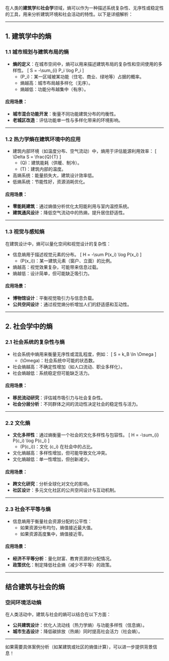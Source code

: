 在人类的**建筑学**和**社会学**领域，熵可以作为一种描述系统复杂性、无序性或稳定性的工具，用来分析建筑环境和社会活动的特性。以下是详细解析：

---

## **1. 建筑学中的熵**
### 1.1 **城市规划与建筑布局的熵**
- **熵的定义**：在城市空间中，熵可以用来描述建筑布局的复杂性和空间使用的多样性。
  \[
  S = -\sum_{i} P_i \log P_i
  \]
  - \(P_i\)：某一区域被某功能（住宅、商业、绿地等）占据的概率。
  - 熵越高：城市布局越多样化（无序）。
  - 熵越低：功能分布越集中（有序）。

#### 应用场景：
- **城市混合功能开发**：衡量不同功能建筑分布的均衡性。
- **老城区改造**：评估功能单一性与多样化带来的环境影响。

---

### 1.2 **热力学熵在建筑环境中的应用**
- 建筑内部环境（如温度分布、空气流动）中，熵用于评估能源利用效率：
  \[
  \Delta S = \frac{Q}{T}
  \]
  - \(Q\)：建筑能耗（供暖、制冷）。
  - \(T\)：建筑内部的温度。
- 高熵系统：能量损失大，建筑设计效率低。
- 低熵系统：节能性好，资源消耗优化。

#### 应用场景：
- **零能耗建筑**：通过熵值分析优化太阳能利用与室内温控系统。
- **建筑通风设计**：降低空气流动中的热熵，提升居住舒适性。

---

### 1.3 **视觉与感知熵**
在建筑设计中，熵可以量化空间和视觉设计的复杂性：
- 信息熵用于描述视觉元素的分布。
  \[
  H = -\sum P(x_i) \log P(x_i)
  \]
  - \(P(x_i)\)：某一建筑元素（窗户、立面）的比例。
- 熵越高：视觉效果复杂，可能带来信息过载。
- 熵越低：设计简单，但可能缺乏吸引力。

#### 应用场景：
- **博物馆设计**：平衡视觉吸引力与信息负载。
- **公共空间设计**：通过视觉熵分析增加人们的舒适感和互动性。

---

## **2. 社会学中的熵**
### 2.1 **社会系统的复杂性与熵**
- 社会系统中熵用来衡量无序性或混乱程度，例如：
  \[
  S = k_B \ln \Omega
  \]
  - \(\Omega\)：社会系统中可能的状态数。
- 社会熵越高：不确定性增加（如人口流动、职业多样化）。
- 社会熵越低：系统稳定但可能缺乏活力。

#### 应用场景：
- **移民流动研究**：评估城市吸引力与社会复杂性。
- **社会分层分析**：不同群体之间的流动性决定社会的稳定性与活力。

---

### 2.2 **文化熵**
- **文化多样性**：通过熵衡量一个社会的文化多样性与包容性。
  \[
  H = -\sum_{i} P(c_i) \log P(c_i)
  \]
  - \(P(c_i)\)：文化 \(c_i\) 在社会中的占比。
- 文化熵越高：多样性增加，但可能导致文化冲突。
- 文化熵越低：单一性增加，但创新减少。

#### 应用场景：
- **跨文化研究**：分析全球化对文化的影响。
- **社区设计**：多元文化社区的公共空间设计与互动机制。

---

### 2.3 **社会不平等与熵**
- 信息熵用于衡量社会资源分配的公平性：
  - 如果资源分布均匀，熵值接近最大值。
  - 如果资源高度集中，熵值接近零。

#### 应用场景：
- **经济不平等分析**：量化财富、教育资源的分配情况。
- **政策优化**：制定降低社会熵（减少不平等）的政策。

---

## **结合建筑与社会的熵**
### 空间环境活动熵
在人类活动中，建筑与社会的熵可以结合在以下方面：
- **公共建筑设计**：优化人流动线（热力学熵）与功能多样性（信息熵）。
- **城市生态设计**：降低碳排放（热熵）同时提高社会活力（社会熵）。

---

如果需要具体案例分析（如某建筑或社区的熵值计算），可以进一步提供背景信息！
